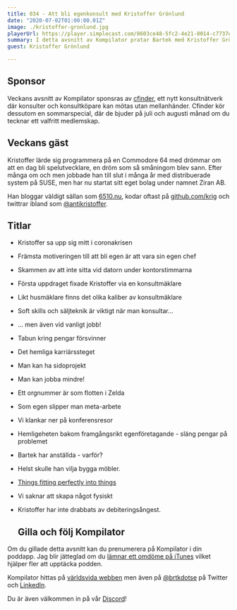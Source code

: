 ```yaml
---
title: 034 - Att bli egenkonsult med Kristoffer Grönlund
date: "2020-07-02T01:00:00.01Z"
image: ./kristoffer-gronlund.jpg
playerUrl: https://player.simplecast.com/8603ce48-5fc2-4e21-8014-c7737e225f11?dark=false
summary: I detta avsnitt av Kompilator pratar Bartek med Kristoffer Grönlund, känd från podgrannen Kodsnack.  Kristoffer har nyligen sadlat om till egenkonsult och Bartek är nyfiken på hur det har gått. Det pratas konsultmäklare, att våga kasta pengar på problem och en ny värld av roliga sidorprojekt som öppnas upp.
guest: Kristoffer Grönlund

---
```


## Sponsor

Veckans avsnitt av Kompilator sponsras av [cfinder](https://cfinder.com), ett nytt konsultnätverk där konsulter och konsultköpare kan mötas utan mellanhänder. Cfinder kör dessutom en sommarspecial, där de bjuder på juli och augusti månad om du tecknar ett valfritt medlemskap.

## Veckans gäst

Kristoffer lärde sig programmera på en Commodore 64 med drömmar om att en dag bli spelutvecklare, en dröm som så småningom blev sann. Efter många om och men jobbade han till slut i många år med distribuerade system på SUSE, men har nu startat sitt eget bolag under namnet Ziran AB.

Han bloggar väldigt sällan som [6510.nu](https://6510.nu), kodar oftast på [github.com/krig](github.com/krig) och twittrar ibland som [@antikristoffer](https://twitter.com/antikristoffer).

## Titlar

* Kristoffer sa upp sig mitt i coronakrisen
* Främsta motiveringen till att bli egen är att vara sin egen chef
* Skammen av att inte sitta vid datorn under kontorstimmarna
* Första uppdraget fixade Kristoffer via en konsultmäklare
* Likt husmäklare finns det olika kaliber av konsultmäklare
* Soft skills och säljteknik är viktigt när man konsultar...
* ... men även vid vanligt jobb!
* Tabun kring pengar försvinner
* Det hemliga karriärssteget
* Man kan ha sidoprojekt
* Man kan jobba mindre!
* Ett orgnummer är som flotten i Zelda
* Som egen slipper man meta-arbete
* Vi klankar ner på konferensresor
* Hemligeheten bakom framgångsrikt egenföretagande - släng pengar på problemet
* Bartek har anställda - varför?
* Helst skulle han vilja bygga möbler.
* [Things fitting perfectly into things](https://thingsfittingperfectlyintothings.tumblr.com/)
* Vi saknar att skapa något fysiskt
* Kristoffer har inte drabbats av debiteringsångest.
   
   ## Gilla och följ Kompilator
   

Om du gillade detta avsnitt kan du prenumerera på Kompilator i din poddapp. Jag blir jätteglad om du [lämnar ett omdöme på iTunes](https://podcasts.apple.com/se/podcast/kompilator/id1455198510?mt=2) vilket hjälper fler att upptäcka podden.

Kompilator hittas på [världsvida webben](https://kompilator.se) men även på [@brtkdotse](https://twitter.com/brtkdotse) på Twitter och [LinkedIn](https://www.linkedin.com/company/kompilator).

Du är även välkommen in på vår [Discord](https://discord.gg/AhdGPV6)!